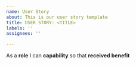 ```yaml
---
name: User Story
about: This is our user story template
title: USER STORY: <TITLE>
labels: ''
assignees: ''

---
```


As a **role** I can **capability** so that **received benefit**
